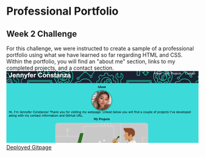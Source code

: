 # Professional Portfolio
## Week 2 Challenge
For this challenge, we were instructed to create a sample of a professional portfolio using what we have learned so far regarding HTML and CSS. Within the portfolio, you will find an "about me" section, links to my completed projects, and a contact section. 
![Screenshot of Assignment](./screenshotport.png)
[Deployed Gitpage](https://jennyferconstanza.github.io/week2-2ndattempt/)
